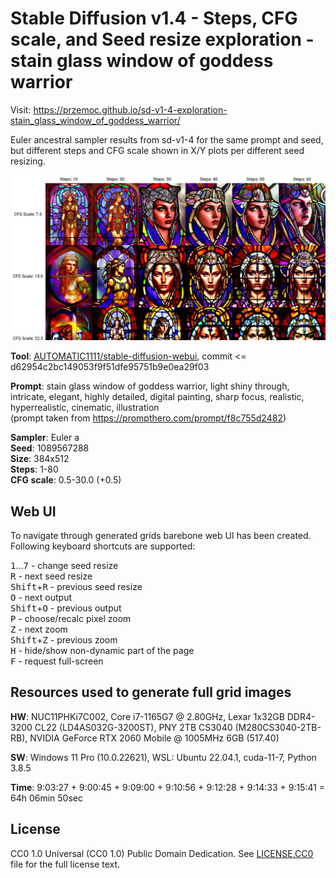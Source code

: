 Stable Diffusion v1.4 - Steps, CFG scale, and Seed resize exploration - stain glass window of goddess warrior
=============================================================================================================

Visit:
https://przemoc.github.io/sd-v1-4-exploration-stain_glass_window_of_goddess_warrior/

Euler ancestral sampler results from sd-v1-4 for the same prompt and seed, but
different steps and CFG scale shown in X/Y plots per different seed resizing.

![Preview](preview.jpg)

**Tool**:
[AUTOMATIC1111/stable-diffusion-webui](https://github.com/AUTOMATIC1111/stable-diffusion-webui/),
commit <= d62954c2bc149053f9f51dfe95751b9e0ea29f03

**Prompt**: stain glass window of goddess warrior, light shiny through,
intricate, elegant, highly detailed, digital painting, sharp focus, realistic,
hyperrealistic, cinematic, illustration  
(prompt taken from https://prompthero.com/prompt/f8c755d2482)

**Sampler**: Euler a  
**Seed**: 1089567288  
**Size**: 384x512  
**Steps**: 1-80  
**CFG scale**: 0.5-30.0 (+0.5)  


Web UI
------

To navigate through generated grids barebone web UI has been created.
Following keyboard shortcuts are supported:

<kbd>1</kbd>...<kbd>7</kbd> - change seed resize  
<kbd>R</kbd> - next seed resize  
<kbd>Shift</kbd>+<kbd>R</kbd> - previous seed resize  
<kbd>O</kbd> - next output  
<kbd>Shift</kbd>+<kbd>O</kbd> - previous output  
<kbd>P</kbd> - choose/recalc pixel zoom  
<kbd>Z</kbd> - next zoom  
<kbd>Shift</kbd>+<kbd>Z</kbd> - previous zoom  
<kbd>H</kbd> - hide/show non-dynamic part of the page  
<kbd>F</kbd> - request full-screen  


Resources used to generate full grid images
-------------------------------------------

**HW**:
NUC11PHKi7C002, Core i7-1165G7 @ 2.80GHz, Lexar 1x32GB DDR4-3200 CL22
(LD4AS032G-3200ST), PNY 2TB CS3040 (M280CS3040-2TB-RB), NVIDIA GeForce RTX 2060
Mobile @ 1005MHz 6GB (517.40)

**SW**:
Windows 11 Pro (10.0.22621), WSL: Ubuntu 22.04.1, cuda-11-7, Python 3.8.5

**Time**:
9:03:27 + 9:00:45 + 9:09:00 + 9:10:56 + 9:12:28 + 9:14:33 + 9:15:41
= 64h 06min 50sec


License
-------

CC0 1.0 Universal (CC0 1.0) Public Domain Dedication.
See [LICENSE.CC0](LICENSE.CC0) file for the full license text.
